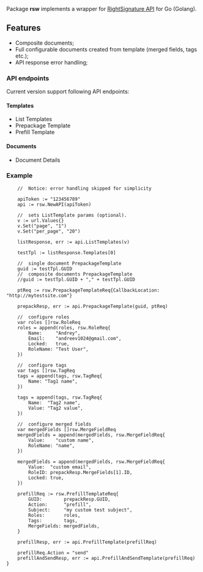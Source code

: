 Package **rsw** implements a wrapper for [RightSignature API](http://rightsignature.com/) for Go (Golang).

## Features
* Composite documents;
* Full configurable documents created from template (merged fields, tags etc.);
* API response error handling;

### API endpoints
Current version support following API endpoints:

#### Templates
* List Templates
* Prepackage Template
* Prefill Template

#### Documents
* Document Details

### Example
```
    //  Notice: error handling skipped for simplicity

  	apiToken := "123456789"
  	api := rsw.NewAPI(apiToken)

  	//  sets ListTemplate params (optional).
  	v := url.Values{}
  	v.Set("page", "1")
  	v.Set("per_page", "20")

  	listResponse, err := api.ListTemplates(v)

  	testTpl := listResponse.Templates[0]

  	//  single document PrepackageTemplate
  	guid := testTpl.GUID
  	//  composite documents PrepackageTemplate
  	//guid := testTpl.GUID + "," + testTpl.GUID

  	ptReq := rsw.PrepackageTemplateReq{CallbackLocation: "http://mytestsite.com"}

  	prepackResp, err := api.PrepackageTemplate(guid, ptReq)

    //  configure roles
  	var roles []rsw.RoleReq
  	roles = append(roles, rsw.RoleReq{
  		Name:     "Andrey",
  		Email:    "andreev1024@gmail.com",
  		Locked:   true,
  		RoleName: "Test User",
  	})

    //  configure tags
  	var tags []rsw.TagReq
  	tags = append(tags, rsw.TagReq{
  		Name: "Tag1 name",
  	})

  	tags = append(tags, rsw.TagReq{
  		Name:  "Tag2 name",
  		Value: "Tag2 value",
  	})

    //  configure merged fields
  	var mergedFields []rsw.MergeFieldReq
  	mergedFields = append(mergedFields, rsw.MergeFieldReq{
  		Value:    "custom name",
  		RoleName: "name",
  	})

  	mergedFields = append(mergedFields, rsw.MergeFieldReq{
  		Value:  "custom email",
  		RoleID: prepackResp.MergeFields[1].ID,
  		Locked: true,
  	})

  	prefillReq := rsw.PrefillTemplateReq{
  		GUID:        prepackResp.GUID,
  		Action:      "prefill",
  		Subject:     "my custom test subject",
  		Roles:       roles,
  		Tags:        tags,
  		MergeFields: mergedFields,
  	}

  	prefillResp, err := api.PrefillTemplate(prefillReq)

  	prefillReq.Action = "send"
  	prefillAndSendResp, err := api.PrefillAndSendTemplate(prefillReq)
}
```
